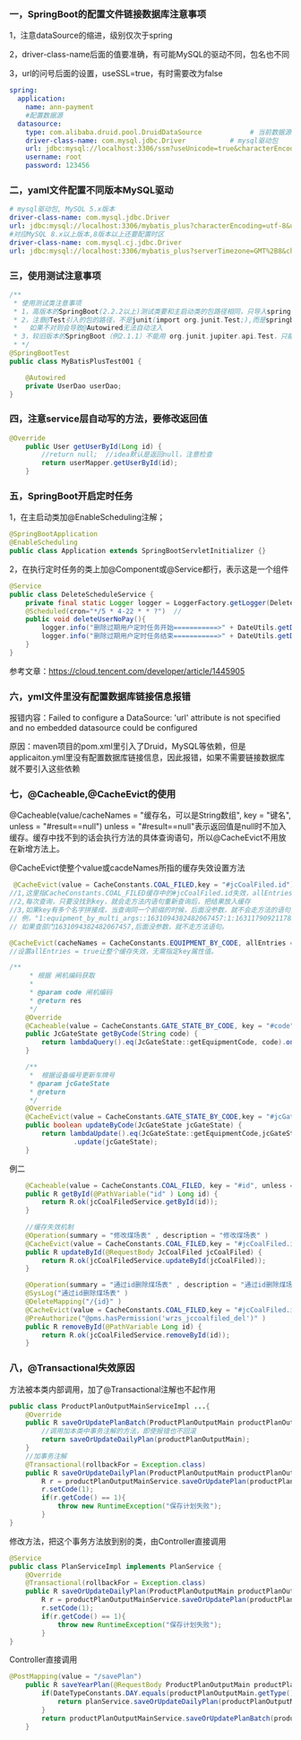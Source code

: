 ### 一，SpringBoot的配置文件链接数据库注意事项

1，注意dataSource的缩进，级别仅次于spring

2，driver-class-name后面的值要准确，有可能MySQL的驱动不同，包名也不同

3，url的问号后面的设置，useSSL=true，有时需要改为false

```yaml
spring:
  application:
    name: ann-payment
    #配置数据源
  datasource:
    type: com.alibaba.druid.pool.DruidDataSource            # 当前数据源操作类型
    driver-class-name: com.mysql.jdbc.Driver           # mysql驱动包
    url: jdbc:mysql://localhost:3306/ssm?useUnicode=true&characterEncoding=utf8&zeroDateTimeBehavior=convertToNull&useSSL=false&serverTimezone=GMT%2B8
    username: root
    password: 123456
```

### 二，yaml文件配置不同版本MySQL驱动

```yaml
# mysql驱动包, MySQL 5.x版本
driver-class-name: com.mysql.jdbc.Driver           
url: jdbc:mysql://localhost:3306/mybatis_plus?characterEncoding=utf-8&useSSL=false
#对应MySQL 8.x以上版本,8版本以上还要配置时区
driver-class-name: com.mysql.cj.jdbc.Driver 
url: jdbc:mysql://localhost:3306/mybatis_plus?serverTimezone=GMT%2B8&characterEncoding=utf-8&useSSL=false
```

### 三，使用测试注意事项

```java
/**
 * 使用测试类注意事项
 * 1，高版本的SpringBoot(2.2.2以上)测试类要和主启动类的包路径相同，只导入spring-boot-starter-test依赖就行，不用导入junit依赖；
 * 2，注意@Test引入的包的路径，不是junit(import org.junit.Test;),而是springboot的（import org.junit.jupiter.api.Test）
 *   如果不对则会导致@Autowired无法自动注入
 * 3，较旧版本的SpringBoot（例2.1.1）不能用 org.junit.jupiter.api.Test，只能和junit联用，注意版本我呢提
 * */
@SpringBootTest
public class MyBatisPlusTest001 {

    @Autowired
    private UserDao userDao;
}
```

### 四，注意service层自动写的方法，要修改返回值

```java
@Override
    public User getUserById(Long id) {
        //return null;  //idea默认是返回null，注意检查
        return userMapper.getUserById(id);
    }
```



### 五，SpringBoot开启定时任务

1，在主启动类加@EnableScheduling注解；

```java
@SpringBootApplication
@EnableScheduling
public class Application extends SpringBootServletInitializer {}
```

2，在执行定时任务的类上加@Component或@Service都行，表示这是一个组件

```java
@Service
public class DeleteScheduleService {
    private final static Logger logger = LoggerFactory.getLogger(DeleteScheduleService.class);
    @Scheduled(cron="*/5 * 4-22 * * ?")  //
    public void deleteUserNoPay(){
        logger.info("删除过期用户定时任务开始===========>" + DateUtils.getDateTime());
        logger.info("删除过期用户定时任务结束===========>" + DateUtils.getDateTime());
    }
}
```

参考文章：https://cloud.tencent.com/developer/article/1445905

### 六，yml文件里没有配置数据库链接信息报错

报错内容：Failed to configure a DataSource: 'url' attribute is not specified and no embedded datasource could be configured

原因：maven项目的pom.xml里引入了Druid，MySQL等依赖，但是applicaiton.yml里没有配置数据库链接信息，因此报错，如果不需要链接数据库就不要引入这些依赖

### 七，@Cacheable,@CacheEvict的使用

@Cacheable(value/cacheNames = "缓存名，可以是String数组", key = "键名", unless = "#result==null")
unless = "#result==null"表示返回值是null时不加入缓存。缓存中找不到的话会执行方法的具体查询语句，所以@CacheEvict不用放在新增方法上。

@CacheEvict使整个value或cacdeNames所指的缓存失效设置方法

```java
 @CacheEvict(value = CacheConstants.COAL_FILED,key = "#jcCoalFiled.id")
//1,这里指CacheConstants.COAL_FILED缓存中的#jcCoalFiled.id失效，allEntries默认为false，
//2,每次查询，只要没找到key，就会走方法内语句重新查询后，把结果放入缓存
//3,如果key有多个名字拼接成，当查询同一个前缀的时候，后面没参数，就不会走方法的语句查询
// 例，"1:equipment_by_multi_args::1631094382482067457:1:1631179092117839873:null:2"
// 如果查部门1631094382482067457,后面没参数，就不走方法语句。
```

```java
@CacheEvict(cacheNames = CacheConstants.EQUIPMENT_BY_CODE, allEntries = true)
//设置allEntries = true让整个缓存失效，无需指定key属性值。
```



```java
/**
     * 根据 闸机编码获取
     *
     * @param code 闸机编码
     * @return res
     */
    @Override
    @Cacheable(value = CacheConstants.GATE_STATE_BY_CODE, key = "#code", unless = "#result==null")
    public JcGateState getByCode(String code) {
        return lambdaQuery().eq(JcGateState::getEquipmentCode, code).one();
    }

    /**
     *  根据设备编号更新车牌号
     * @param jcGateState
     * @return
     */
    @Override
    @CacheEvict(value = CacheConstants.GATE_STATE_BY_CODE,key = "#jcGateState.equipmentCode")  //更新缓存
    public boolean updateByCode(JcGateState jcGateState) {
        return lambdaUpdate().eq(JcGateState::getEquipmentCode,jcGateState.getEquipmentCode())
                .update(jcGateState);
    }
```

例二

```java
	@Cacheable(value = CacheConstants.COAL_FILED, key = "#id", unless = "#result.data==null")
    public R getById(@PathVariable("id" ) Long id) {
        return R.ok(jcCoalFiledService.getById(id));
    }
	
	//缓存失效机制
	@Operation(summary = "修改煤场表" , description = "修改煤场表" )
	@CacheEvict(value = CacheConstants.COAL_FILED,key = "#jcCoalFiled.id")
    public R updateById(@RequestBody JcCoalFiled jcCoalFiled) {
        return R.ok(jcCoalFiledService.updateById(jcCoalFiled));
    }

    @Operation(summary = "通过id删除煤场表" , description = "通过id删除煤场表" )
    @SysLog("通过id删除煤场表" )
    @DeleteMapping("/{id}" )
    @CacheEvict(value = CacheConstants.COAL_FILED,key = "#jcCoalFiled.id")
    @PreAuthorize("@pms.hasPermission('wrzs_jccoalfiled_del')" )
    public R removeById(@PathVariable Long id) {
        return R.ok(jcCoalFiledService.removeById(id));
    }

```

### 八，@Transactional失效原因

方法被本类内部调用，加了@Transactional注解也不起作用

```java
public class ProductPlanOutputMainServiceImpl ...{
    @Override
	public R saveOrUpdatePlanBatch(ProductPlanOutputMain productPlanOutputMain) {	
		//调用加本类中事务注解的方法，即使报错也不回滚
        return saveOrUpdateDailyPlan(productPlanOutputMain);
	}
    //加事务注解
    @Transactional(rollbackFor = Exception.class)
	public R saveOrUpdateDailyPlan(ProductPlanOutputMain productPlanOutputMain){
		R r = productPlanOutputMainService.saveOrUpdatePlan(productPlanOutputMain);
		r.setCode(1);
		if(r.getCode() == 1){
			throw new RuntimeException("保存计划失败");
		}
}
```

修改方法，把这个事务方法放到别的类，由Controller直接调用

```java
@Service
public class PlanServiceImpl implements PlanService {
    @Override
	@Transactional(rollbackFor = Exception.class)
	public R saveOrUpdateDailyPlan(ProductPlanOutputMain productPlanOutputMain){
		R r = productPlanOutputMainService.saveOrUpdatePlan(productPlanOutputMain);
		r.setCode(1);
		if(r.getCode() == 1){
			throw new RuntimeException("保存计划失败");
		}
}
```

Controller直接调用

```java
@PostMapping(value = "/savePlan")
    public R saveYearPlan(@RequestBody ProductPlanOutputMain productPlanOutputMain){
		if(DateTypeConstants.DAY.equals(productPlanOutputMain.getType()) || DateTypeConstants.WEEK.equals(productPlanOutputMain.getType())){
			return planService.saveOrUpdateDailyPlan(productPlanOutputMain);
		}
		return productPlanOutputMainService.saveOrUpdatePlanBatch(productPlanOutputMain);
	}
```






